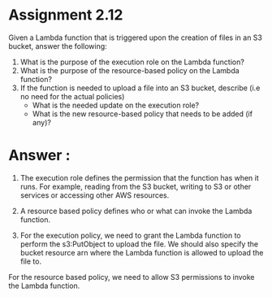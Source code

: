 # Assignment 2.12

Given a Lambda function that is triggered upon the creation of files in an S3 bucket, answer the following:

1. What is the purpose of the execution role on the Lambda function?
2. What is the purpose of the resource-based policy on the Lambda function?
3. If the function is needed to upload a file into an S3 bucket, describe (i.e no need for the actual policies)
   - What is the needed update on the execution role?
   - What is the new resource-based policy that needs to be added (if any)?

# Answer : 

1. The execution role defines the permission that the function has when it runs.
For example, reading from the S3 bucket, writing to S3 or other services or accessing other AWS resources.

2. A resource based policy defines who or what can invoke the Lambda function.

3. For the execution policy, we need to grant the Lambda function to perform the s3:PutObject to upload the file. We should also specify the bucket resource arn where the Lambda function is allowed to upload the file to. 

For the resource based policy, we need to allow S3 permissions to invoke the Lambda function.
